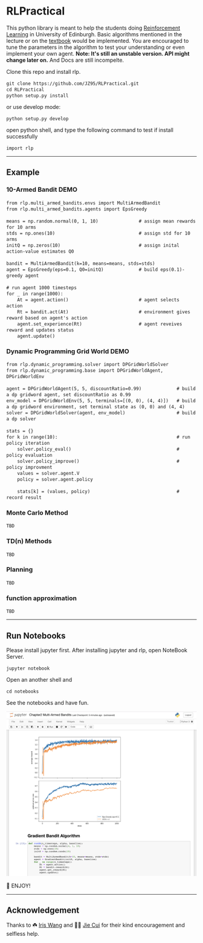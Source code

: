 # RLPractical
This python library is meant to help the students doing [Reinforcement Learning](https://www.inf.ed.ac.uk/teaching/courses/rl/) in University of Edinburgh. Basic algorithms mentioned in the lecture or on the [textbook](http://incompleteideas.net/book/the-book-2nd.html) would be implemented. You are encouraged to tune the parameters in the algorithm to test your understanding or even implement your own agent. **Note: It's still an unstable version. API might change later on.** And Docs are still incompelte.

Clone this repo and install rlp.
```
git clone https://github.com/JZ95/RLPractical.git
cd RLPractical
python setup.py install
```
or use develop mode:
```
python setup.py develop
```

open python shell, and type the following command to test if install successfully
```
import rlp
```
-------------
## Example
### 10-Armed Bandit DEMO
```
from rlp.multi_armed_bandits.envs import MultiArmedBandit
from rlp.multi_armed_bandits.agents import EpsGreedy

means = np.random.normal(0, 1, 10)               # assign mean rewards for 10 arms
stds = np.ones(10)                               # assign std for 10 arms
initQ = np.zeros(10)                         	 # assign inital action-value estimates Q0

bandit = MultiArmedBandit(k=10, means=means, stds=stds)
agent = EpsGreedy(eps=0.1, Q0=initQ)             # build eps(0.1)-greedy agent

# run agent 1000 timesteps
for _ in range(1000):
    At = agent.action()                          # agent selects action
    Rt = bandit.act(At)                          # environment gives reward based on agent's action
    agent.set_experience(Rt)                     # agent reveives reward and updates status
    agent.update()
```

### Dynamic Programming Grid World DEMO
```
from rlp.dynamic_programming.solver import DPGridWorldSolver
from rlp.dynamic_programming.base import DPGridWorldAgent, DPGridWorldEnv

agent = DPGridWorldAgent(5, 5, discountRatio=0.99)             # build a dp gridword agent, set discountRatio as 0.99
env_model = DPGridWorldEnv(5, 5, terminals=[(0, 0), (4, 4)])   # build a dp gridword environment, set terminal state as (0, 0) and (4, 4)
solver = DPGridWorldSolver(agent, env_model)                   # build a dp solver

stats = {}
for k in range(10):                                            # run policy iteration
    solver.policy_eval()                                       # policy evaluation
    solver.policy_improve()                                    # policy improvment
    values = solver.agent.V
    policy = solver.agent.policy

    stats[k] = (values, policy)                                # record result
```

### Monte Carlo Method
```
TBD
```

### TD(n) Methods
```
TBD
```

### Planning
```
TBD
```

### function approximation
```
TBD
```


-------------
## Run Notebooks
Please install jupyter first.
After installing jupyter and rlp, open NoteBook Server.
```
jupyter notebook
```
Open an another shell and
```
cd notebooks
```
See the notebooks and have fun.

![ScreenShot](./imgs/readme_img1.png)

🍺 ENJOY!

------
## Acknowledgement
Thanks to ☘️ [Iris Wang](https://github.com/iriskarling) and 👧🏻 [Jie Cui](https://github.com/Cuijie12358) for their kind encouragement and selfless help.